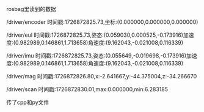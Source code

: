 rosbag里读到的数据

/driver/encoder 时间戳:1726872825.73,坐标:(0.000000,0.000000,0.000000)

/driver/eul 时间戳:1726872825.73,姿态:(0.059030,0.000525,-0.173916)加速度:(0.982989,0.146861,1.713658)角速度:(9.162043,-0.021008,0.116339)

/driver/imu 时间戳:1726872825.73,姿态:(0.055649,-0.019698,-0.173916)加速度:(0.982989,0.146861,1.713658)角速度:(9.162043,-0.021008,0.116339)

/driver/mag 时间戳:1726872826.80,x:-2.641667,y:-44.375004,z:-34.266670

/driver/scan 时间戳:1726872830.01,max:0.000000,min:6.283185

传了cpp和py文件
